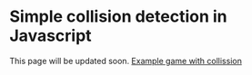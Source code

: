 # Simple collision detection in Javascript

This page will be updated soon.
[Example game with collission](https://www.html5rocks.com/en/tutorials/canvas/notearsgame/)